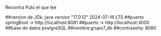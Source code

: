 

Recontra Puto el que lee

##version de JDk: java version "17.0.12" 2024-07-16 LTS
##puerto springBoot -> http://localhost:8081
##puerto -> http://localhost:3000
##base de datos postgreSQL
##nombre:grupo7_db
##contraseña: 8080
